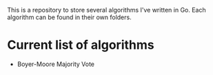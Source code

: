 This is a repository to store several algorithms I've written in Go. Each algorithm can be found in their own folders.

# Current list of algorithms
- Boyer-Moore Majority Vote

